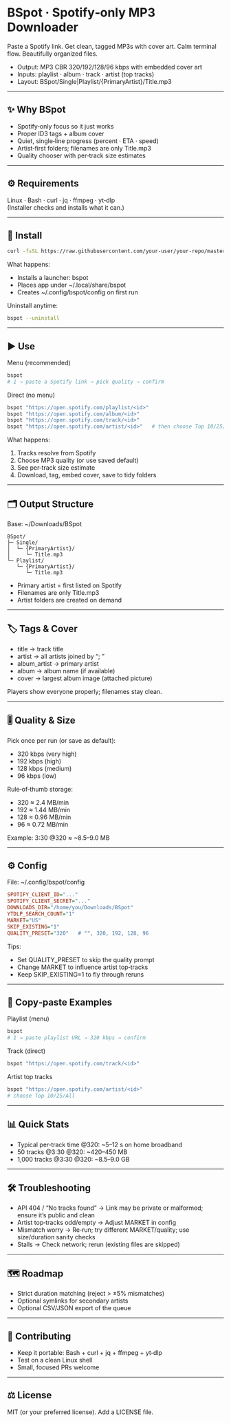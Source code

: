 # BSpot · Spotify‑only MP3 Downloader

Paste a Spotify link. Get clean, tagged MP3s with cover art. Calm terminal flow. Beautifully organized files.

- Output: MP3 CBR 320/192/128/96 kbps with embedded cover art
- Inputs: playlist · album · track · artist (top tracks)
- Layout: BSpot/Single|Playlist/{PrimaryArtist}/Title.mp3

------------------------------------------------------------

## ✨ Why BSpot

- Spotify‑only focus so it just works
- Proper ID3 tags + album cover
- Quiet, single‑line progress (percent · ETA · speed)
- Artist‑first folders; filenames are only Title.mp3
- Quality chooser with per‑track size estimates

------------------------------------------------------------

## ⚙️ Requirements

Linux · Bash · curl · jq · ffmpeg · yt‑dlp  
(Installer checks and installs what it can.)

------------------------------------------------------------

## 🚀 Install

```bash
curl -fsSL https://raw.githubusercontent.com/your-user/your-repo/master/install_bspot.sh | bash
```

What happens:
- Installs a launcher: bspot
- Places app under ~/.local/share/bspot
- Creates ~/.config/bspot/config on first run

Uninstall anytime:
```bash
bspot --uninstall
```

------------------------------------------------------------

## ▶️ Use

Menu (recommended)
```bash
bspot
# 1 → paste a Spotify link → pick quality → confirm
```

Direct (no menu)
```bash
bspot "https://open.spotify.com/playlist/<id>"
bspot "https://open.spotify.com/album/<id>"
bspot "https://open.spotify.com/track/<id>"
bspot "https://open.spotify.com/artist/<id>"   # then choose Top 10/25/All
```

What happens:
1) Tracks resolve from Spotify  
2) Choose MP3 quality (or use saved default)  
3) See per‑track size estimate  
4) Download, tag, embed cover, save to tidy folders

------------------------------------------------------------

## 🗂 Output Structure

Base: ~/Downloads/BSpot

```
BSpot/
├─ Single/
│  └─ {PrimaryArtist}/
│     └─ Title.mp3
└─ Playlist/
   └─ {PrimaryArtist}/
      └─ Title.mp3
```

- Primary artist = first listed on Spotify
- Filenames are only Title.mp3
- Artist folders are created on demand

------------------------------------------------------------

## 🏷 Tags & Cover

- title → track title
- artist → all artists joined by “; ”
- album_artist → primary artist
- album → album name (if available)
- cover → largest album image (attached picture)

Players show everyone properly; filenames stay clean.

------------------------------------------------------------

## 🎚 Quality & Size

Pick once per run (or save as default):

- 320 kbps (very high)
- 192 kbps (high)
- 128 kbps (medium)
- 96 kbps (low)

Rule‑of‑thumb storage:
- 320 ≈ 2.4 MB/min
- 192 ≈ 1.44 MB/min
- 128 ≈ 0.96 MB/min
- 96 ≈ 0.72 MB/min

Example: 3:30 @320 ≈ ~8.5–9.0 MB

------------------------------------------------------------

## ⚙️ Config

File: ~/.config/bspot/config

```ini
SPOTIFY_CLIENT_ID="..."
SPOTIFY_CLIENT_SECRET="..."
DOWNLOADS_DIR="/home/you/Downloads/BSpot"
YTDLP_SEARCH_COUNT="1"
MARKET="US"
SKIP_EXISTING="1"
QUALITY_PRESET="320"   # "", 320, 192, 128, 96
```

Tips:
- Set QUALITY_PRESET to skip the quality prompt
- Change MARKET to influence artist top‑tracks
- Keep SKIP_EXISTING=1 to fly through reruns

------------------------------------------------------------

## 🧪 Copy‑paste Examples

Playlist (menu)
```bash
bspot
# 1 → paste playlist URL → 320 kbps → confirm
```

Track (direct)
```bash
bspot "https://open.spotify.com/track/<id>"
```

Artist top tracks
```bash
bspot "https://open.spotify.com/artist/<id>"
# choose Top 10/25/All
```

------------------------------------------------------------

## 📊 Quick Stats

- Typical per‑track time @320: ~5–12 s on home broadband
- 50 tracks @3:30 @320: ~420–450 MB
- 1,000 tracks @3:30 @320: ~8.5–9.0 GB

------------------------------------------------------------

## 🛠 Troubleshooting

- API 404 / “No tracks found” → Link may be private or malformed; ensure it’s public and clean  
- Artist top‑tracks odd/empty → Adjust MARKET in config  
- Mismatch worry → Re‑run; try different MARKET/quality; use size/duration sanity checks  
- Stalls → Check network; rerun (existing files are skipped)

------------------------------------------------------------

## 🗺 Roadmap

- Strict duration matching (reject > ±5% mismatches)
- Optional symlinks for secondary artists
- Optional CSV/JSON export of the queue

------------------------------------------------------------

## 🤝 Contributing

- Keep it portable: Bash + curl + jq + ffmpeg + yt‑dlp  
- Test on a clean Linux shell  
- Small, focused PRs welcome

------------------------------------------------------------

## ⚖️ License

MIT (or your preferred license). Add a LICENSE file.
